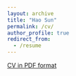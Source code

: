 ```yaml
---
layout: archive
title: "Hao Sun"
permalink: /cv/
author_profile: true
redirect_from:
  - /resume
---
```


<a href="https://holarissun.github.io/files/CV_Hao_Sun.pdf">CV in PDF format</a>
